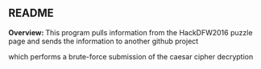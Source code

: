 <h2>README</h2>
<p><b> Overview: </b>This program pulls information from the HackDFW2016 puzzle page
 and sends the information to another github project
<p> which performs a brute-force submission of the caesar cipher
 decryption
